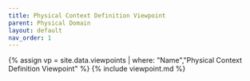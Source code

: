 ```yaml
---
title: Physical Context Definition Viewpoint
parent: Physical Domain
layout: default
nav_order: 1
---
```

{% assign vp = site.data.viewpoints | where: "Name","Physical Context Definition Viewpoint" %}
{% include viewpoint.md %}